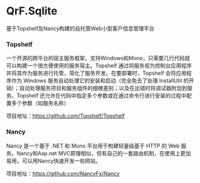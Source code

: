 # QrF.Sqlite
基于Topshelf及Nancy构建的自托管Web小型客户信息管理平台

### Topshelf
一个开源的跨平台的宿主服务框架，支持Windows和Mono，只需要几行代码就可以构建一个很方便使用的服务宿主。Topshelf 通过将服务视为控制台应用程序并将其作为服务进行托管，简化了服务开发。在要部署时，Topshelf 会将应用程序作为 Windows 服务自动处理它的安装和启动（完全免去了处理 InstallUtil 的开销）；自动处理服务项目和服务组件的细微差别；以及在出错时将调试器附加到服务。Topshelf 还允许在代码中指定多个参数或在通过命令行进行安装的过程中配置多个参数（如服务名称）

项目地址：https://github.com/Topshelf/Topshelf

### Nancy
Nancy 是一个基于 .NET 和 Mono 平台用于构建轻量级基于 HTTP 的 Web 服务。Nancy和Asp.net MVC原理相似，但有自己的一套路由机制，在使用上更加易用，可以用Nancy快速开发一些网站。

项目地址：https://github.com/NancyFx/Nancy
